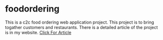 # foodordering

This is a c2c food ordering web application project. This project is to bring togather customers and restaurants. 
There is a detailed article of the project is in my website. <a href="https://oguzhanguler.dev/articles/Project/c2c-food-ordering-system-project">Click For Article</a> 
